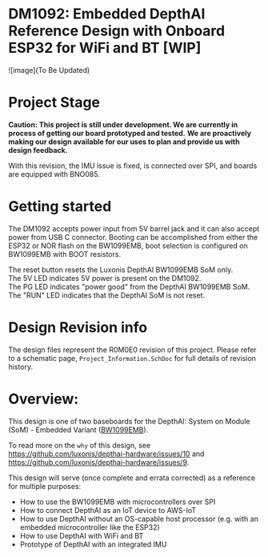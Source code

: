 # DM1092: Embedded DepthAI Reference Design with Onboard ESP32 for WiFi and BT [WIP]

![image](To Be Updated)


# Project Stage
**Caution: This project is still under development. We are currently in process of getting our board prototyped and tested.** 
           **We are proactively making our design available for our uses to plan and provide us with design feedback.** 

With this revision, the IMU issue is fixed, is connected over SPI, and boards are equipped with BNO085. 

# Getting started
The DM1092 accepts power input from 5V barrel jack and it can also accept power from USB C connector. Booting can be accomplished from either the ESP32 or NOR flash on the BW1099EMB, boot selection is configured on BW1099EMB with BOOT resistors. 

The reset button resets the Luxonis DepthAI BW1099EMB SoM only.   
The 5V LED indicates 5V power is present on the DM1092.   
The PG LED indicates "power good" from the DepthAI BW1099EMB SoM.   
The "RUN" LED indicates that the DepthAI SoM is not reset.  

# Design Revision info
The design files represent the R0M0E0 revision of this project. Please refer to a schematic page, `Project_Information.SchDoc` for full details of revision history.

 
# Overview:

This design is one of two baseboards for the DepthAI: System on Module (SoM) - Embedded Variant ([BW1099EMB](https://shop.luxonis.com/collections/all/products/bw1099emb)).

To read more on the `why` of this design, see https://github.com/luxonis/depthai-hardware/issues/10 and https://github.com/luxonis/depthai-hardware/issues/9.

This design will serve (once complete and errata corrected) as a reference for multiple purposes:
 - How to use the BW1099EMB with microcontrollers over SPI
 - How to connect DepthAI as an IoT device to AWS-IoT
 - How to use DepthAI without an OS-capable host processor (e.g. with an embedded microcontroller like the ESP32)
 - How to use DepthAI with WiFi and BT
 - Prototype of DepthAI with an integrated IMU 
 



